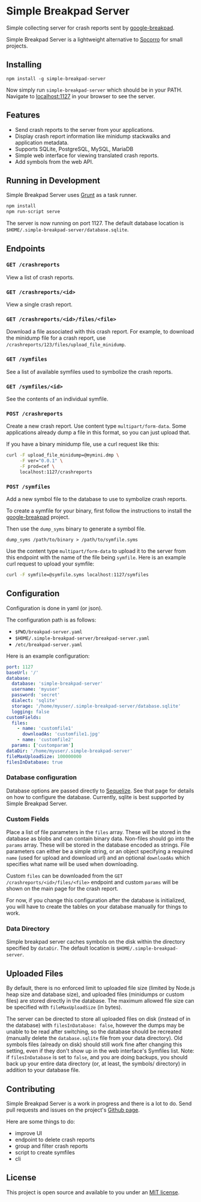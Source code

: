 # Simple Breakpad Server

Simple collecting server for crash reports sent by [google-breakpad](https://code.google.com/p/google-breakpad/).

Simple Breakpad Server is a lightweight alternative to [Socorro](https://github.com/mozilla/socorro) for small projects.

## Installing

    npm install -g simple-breakpad-server

Now simply run `simple-breakpad-server` which should be in your PATH. Navigate to [localhost:1127](http://localhost:1127) in your browser to see the server.

## Features

* Send crash reports to the server from your applications.
* Display crash report information like minidump stackwalks and application metadata.
* Supports SQLite, PostgreSQL, MySQL, MariaDB
* Simple web interface for viewing translated crash reports.
* Add symbols from the web API.

## Running in Development

Simple Breakpad Server uses [Grunt](http://gruntjs.com/) as a task runner.

```sh
npm install
npm run-script serve
```

The server is now running on port 1127. The default database location is `$HOME/.simple-breakpad-server/database.sqlite`.

## Endpoints

### `GET /crashreports`

View a list of crash reports.

### `GET /crashreports/<id>`

View a single crash report.

### `GET /crashreports/<id>/files/<file>`

Download a file associated with this crash report. For example, to download the minidump file for a crash report, use `/crashreports/123/files/upload_file_minidump`.

### `GET /symfiles`

See a list of available symfiles used to symbolize the crash reports.

### `GET /symfiles/<id>`

See the contents of an individual symfile.

### `POST /crashreports`

Create a new crash report. Use content type `multipart/form-data`. Some applications already dump a file in this format, so you can just upload that.

If you have a binary minidump file, use a curl request like this:

```sh
curl -F upload_file_minidump=@mymini.dmp \
     -F ver="0.0.1" \
     -F prod=cef \
     localhost:1127/crashreports
```

### `POST /symfiles`

Add a new symbol file to the database to use to symbolize crash reports.

To create a symfile for your binary, first follow the instructions to install the [google-breakpad](https://github.com/google/breakpad) project.

Then use the `dump_syms` binary to generate a symbol file.

```
dump_syms /path/to/binary > /path/to/symfile.syms
```

Use the content type `multipart/form-data` to upload it to the server from this endpoint with the name of the file being `symfile`. Here is an example curl request to upload your symfile:

```sh
curl -F symfile=@symfile.syms localhost:1127/symfiles
```

## Configuration

Configuration is done in yaml (or json).

The configuration path is as follows:

* `$PWD/breakpad-server.yaml`
* `$HOME/.simple-breakpad-server/breakpad-server.yaml`
* `/etc/breakpad-server.yaml`

Here is an example configuration:

```yaml
port: 1127
baseUrl: '/'
database:
  database: 'simple-breakpad-server'
  username: 'myuser'
  password: 'secret'
  dialect: 'sqlite'
  storage: '/home/myuser/.simple-breakpad-server/database.sqlite'
  logging: false
customFields:
  files:
    - name: 'customfile1'
      downloadAs: 'customfile1.jpg'
    - name: 'customfile2'
  params: ['customparam']
dataDir: '/home/myuser/.simple-breakpad-server'
fileMaxUploadSize: 100000000
filesInDatabase: true
```

### Database configuration

Database options are passed directly to [Sequelize](http://docs.sequelizejs.com/en/v3/api/sequelize/). See that page for details on how to configure the database. Currently, sqlite is best supported by Simple Breakpad Server.

### Custom Fields

Place a list of file parameters in the `files` array. These will be stored in the database as blobs and can contain binary data. Non-files should go into the `params` array. These will be stored in the database encoded as strings.  File parameters can either be a simple string, or an object specifying a required `name` (used for upload and download url) and an optional `downloadAs` which specifies what name will be used when downloading.

Custom `files` can be downloaded from the `GET /crashreports/<id>/files/<file>` endpoint and custom `params` will be shown on the main page for the crash report.

For now, if you change this configuration after the database is initialized, you will have to create the tables on your database manually for things to work.

### Data Directory

Simple breakpad server caches symbols on the disk within the directory specified by `dataDir`. The default location is `$HOME/.simple-breakpad-server`.

## Uploaded Files

By default, there is no enforced limit to uploaded file size (limited by Node.js heap size and database size), and uploaded files (minidumps or custom files) are stored directly in the database.  The maximum allowed file size can be specified with `fileMaxUploadSize` (in bytes).

The server can be directed to store all uploaded files on disk (instead of in the database) with `filesInDatabase: false`, however the dumps may be unable to be read after switching, so the database should be recreated (manually delete the `database.sqlite` file from your data directory).  Old symbols files (already on disk) should still work fine after changing this setting, even if they don't show up in the web interface's Symfiles list.  Note: if `filesInDatabase` is set to `false`, and you are doing backups, you should back up your entire data directory (or, at least, the symbols/ directory) in addition to your database file.

## Contributing

Simple Breakpad Server is a work in progress and there is a lot to do. Send pull requests and issues on the project's [Github page](https://github.com/acrisci/simple-breakpad-server).

Here are some things to do:

* improve UI
* endpoint to delete crash reports
* group and filter crash reports
* script to create symfiles
* cli

## License

This project is open source and available to you under an [MIT license](https://github.com/acrisci/simple-breakpad-server/blob/master/LICENSE).
